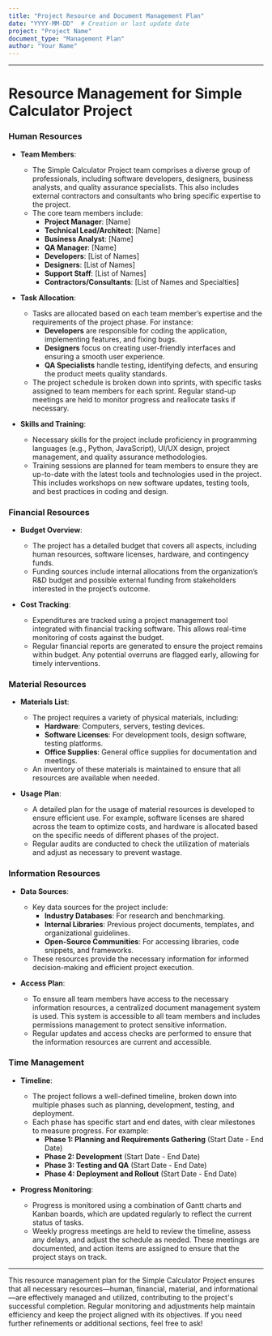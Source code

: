 ```yaml
---
title: "Project Resource and Document Management Plan"
date: "YYYY-MM-DD"  # Creation or last update date
project: "Project Name"
document_type: "Management Plan"
author: "Your Name"
---
```

---

# Resource Management for Simple Calculator Project

### Human Resources

- **Team Members**:
  - The Simple Calculator Project team comprises a diverse group of professionals, including software developers, designers, business analysts, and quality assurance specialists. This also includes external contractors and consultants who bring specific expertise to the project.
  - The core team members include:
    - **Project Manager**: [Name]
    - **Technical Lead/Architect**: [Name]
    - **Business Analyst**: [Name]
    - **QA Manager**: [Name]
    - **Developers**: [List of Names]
    - **Designers**: [List of Names]
    - **Support Staff**: [List of Names]
    - **Contractors/Consultants**: [List of Names and Specialties]

- **Task Allocation**:
  - Tasks are allocated based on each team member’s expertise and the requirements of the project phase. For instance:
    - **Developers** are responsible for coding the application, implementing features, and fixing bugs.
    - **Designers** focus on creating user-friendly interfaces and ensuring a smooth user experience.
    - **QA Specialists** handle testing, identifying defects, and ensuring the product meets quality standards.
  - The project schedule is broken down into sprints, with specific tasks assigned to team members for each sprint. Regular stand-up meetings are held to monitor progress and reallocate tasks if necessary.

- **Skills and Training**:
  - Necessary skills for the project include proficiency in programming languages (e.g., Python, JavaScript), UI/UX design, project management, and quality assurance methodologies.
  - Training sessions are planned for team members to ensure they are up-to-date with the latest tools and technologies used in the project. This includes workshops on new software updates, testing tools, and best practices in coding and design.

### Financial Resources

- **Budget Overview**:
  - The project has a detailed budget that covers all aspects, including human resources, software licenses, hardware, and contingency funds.
  - Funding sources include internal allocations from the organization’s R&D budget and possible external funding from stakeholders interested in the project’s outcome.

- **Cost Tracking**:
  - Expenditures are tracked using a project management tool integrated with financial tracking software. This allows real-time monitoring of costs against the budget.
  - Regular financial reports are generated to ensure the project remains within budget. Any potential overruns are flagged early, allowing for timely interventions.

### Material Resources

- **Materials List**:
  - The project requires a variety of physical materials, including:
    - **Hardware**: Computers, servers, testing devices.
    - **Software Licenses**: For development tools, design software, testing platforms.
    - **Office Supplies**: General office supplies for documentation and meetings.
  - An inventory of these materials is maintained to ensure that all resources are available when needed.

- **Usage Plan**:
  - A detailed plan for the usage of material resources is developed to ensure efficient use. For example, software licenses are shared across the team to optimize costs, and hardware is allocated based on the specific needs of different phases of the project.
  - Regular audits are conducted to check the utilization of materials and adjust as necessary to prevent wastage.

### Information Resources

- **Data Sources**:
  - Key data sources for the project include:
    - **Industry Databases**: For research and benchmarking.
    - **Internal Libraries**: Previous project documents, templates, and organizational guidelines.
    - **Open-Source Communities**: For accessing libraries, code snippets, and frameworks.
  - These resources provide the necessary information for informed decision-making and efficient project execution.

- **Access Plan**:
  - To ensure all team members have access to the necessary information resources, a centralized document management system is used. This system is accessible to all team members and includes permissions management to protect sensitive information.
  - Regular updates and access checks are performed to ensure that the information resources are current and accessible.

### Time Management

- **Timeline**:
  - The project follows a well-defined timeline, broken down into multiple phases such as planning, development, testing, and deployment.
  - Each phase has specific start and end dates, with clear milestones to measure progress. For example:
    - **Phase 1: Planning and Requirements Gathering** (Start Date - End Date)
    - **Phase 2: Development** (Start Date - End Date)
    - **Phase 3: Testing and QA** (Start Date - End Date)
    - **Phase 4: Deployment and Rollout** (Start Date - End Date)

- **Progress Monitoring**:
  - Progress is monitored using a combination of Gantt charts and Kanban boards, which are updated regularly to reflect the current status of tasks.
  - Weekly progress meetings are held to review the timeline, assess any delays, and adjust the schedule as needed. These meetings are documented, and action items are assigned to ensure that the project stays on track.

---

This resource management plan for the Simple Calculator Project ensures that all necessary resources—human, financial, material, and informational—are effectively managed and utilized, contributing to the project's successful completion. Regular monitoring and adjustments help maintain efficiency and keep the project aligned with its objectives. If you need further refinements or additional sections, feel free to ask!